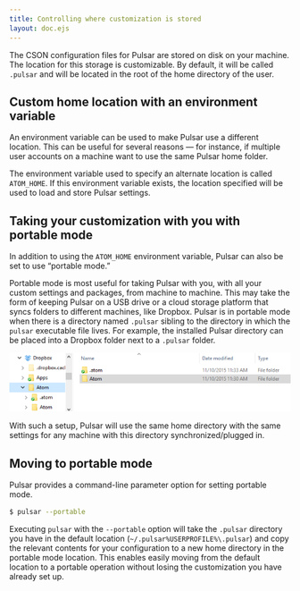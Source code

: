 ```yaml
---
title: Controlling where customization is stored
layout: doc.ejs
---
```


The CSON configuration files for Pulsar are stored on disk on your machine. The location for this storage is customizable. By default, it will be called `.pulsar` and will be located in the root of the home directory of the user.

## Custom home location with an environment variable

An environment variable can be used to make Pulsar use a different location. This can be useful for several reasons — for instance, if multiple user accounts on a machine want to use the same Pulsar home folder.

The environment variable used to specify an alternate location is called `ATOM_HOME`. If this environment variable exists, the location specified will be used to load and store Pulsar settings.

## Taking your customization with you with portable mode

In addition to using the `ATOM_HOME` environment variable, Pulsar can also be set to use “portable mode.”

Portable mode is most useful for taking Pulsar with you, with all your custom settings and packages, from machine to machine. This may take the form of keeping Pulsar on a USB drive or a cloud storage platform that syncs folders to different machines, like Dropbox. Pulsar is in portable mode when there is a directory named `.pulsar` sibling to the directory in which the `pulsar` executable <!-- TODO: Check if this is still true in Pulsar --> file lives. For example, the installed Pulsar directory can be placed into a Dropbox folder next to a `.pulsar` folder.

![Portable mode directory structure](/img/atom/portable-mode-folder.png)

With such a setup, Pulsar will use the same home directory with the same settings for any machine with this directory synchronized/plugged in.

## Moving to portable mode

Pulsar provides a command-line parameter option for setting portable mode.

```sh
$ pulsar --portable
```

Executing `pulsar` with the `--portable` option will take the `.pulsar` directory you have in the default location (<span class="platform-linux platform-mac">`~/.pulsar`</span><span class="platform-win">`%USERPROFILE%\.pulsar`</span>) and copy the relevant contents for your configuration to a new home directory in the portable mode location. This enables easily moving from the default location to a portable operation without losing the customization you have already set up.
